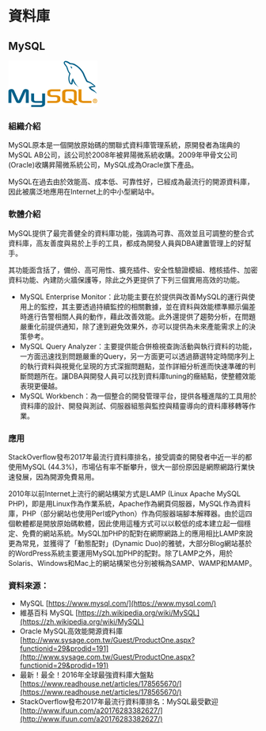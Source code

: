 # **資料庫**

## **MySQL**

![](/assets/MySQL..png)

### 組織介紹

MySQL原本是一個開放原始碼的關聯式資料庫管理系統，原開發者為瑞典的MySQL AB公司，該公司於2008年被昇陽微系統收購。2009年甲骨文公司\(Oracle\)收購昇陽微系統公司，MySQL成為Oracle旗下產品。

MySQL在過去由於效能高、成本低、可靠性好，已經成為最流行的開源資料庫，因此被廣泛地應用在Internet上的中小型網站中。

### 軟體介紹

MySQL提供了最完善健全的資料庫功能，強調為可靠、高效並且可調整的整合式資料庫，高友善度與易於上手的工具，都成為開發人員與DBA建置管理上的好幫手。

其功能面含括了，備份、高可用性、擴充插件、安全性驗證模組、稽核插件、加密資料功能、內建防火牆保護等，除此之外更提供了下列三個實用高效的功能。

* MySQL Enterprise Monitor：此功能主要在於提供與改善MySQL的運行與使用上的監控，其主要透過持續監控的相關數據，並在資料與效能標準顯示偏差時進行告警相關人員的動作，藉此改善效能。此外還提供了趨勢分析，在問題嚴重化前提供通知，除了達到避免效果外，亦可以提供為未來產能需求上的決策參考。
* MySQL Query Analyzer：主要提供能合併檢視查詢活動與執行資料的功能，一方面迅速找到問題嚴重的Query，另一方面更可以透過篩選特定時間序列上的執行資料與視覺化呈現的方式深掘問題點，並作詳細分析進而快速準確的判斷問題所在。讓DBA與開發人員可以找到資料庫tuning的癥結點，使整體效能表現更優越。
* MySQL Workbench：為一個整合的開發管理平台，提供各種進階的工具用於資料庫的設計、開發與測試、伺服器組態與監控與精靈導向的資料庫移轉等作業。

### 應用

StackOverflow發布2017年最流行資料庫排名，接受調查的開發者中近一半的都使用MySQL \(44.3%\)，市場佔有率不斷攀升，很大一部份原因是網際網路行業快速發展，因為開源免費易用。

2010年以前Internet上流行的網站構架方式是LAMP \(Linux Apache MySQL PHP\)，即是用Linux作為作業系統，Apache作為網頁伺服器，MySQL作為資料庫，PHP（部分網站也使用Perl或Python）作為伺服器端腳本解釋器。由於這四個軟體都是開放原始碼軟體，因此使用這種方式可以以較低的成本建立起一個穩定、免費的網站系統。MySQL加PHP的配對在網際網路上的應用相比LAMP來說更為常見，並獲得了「動態配對」\(Dynamic Duo\)的雅號，大部分Blog網站基於的WordPress系統主要運用MySQL加PHP的配對。除了LAMP之外，用於Solaris、Windows和Mac上的網站構架也分別被稱為SAMP、WAMP和MAMP。

### 資料來源：

* MySQL [https://www.mysql.com/](https://www.mysql.com/)
* 維基百科 MySQL [https://zh.wikipedia.org/wiki/MySQL](https://zh.wikipedia.org/wiki/MySQL)
* Oracle MySQL高效能開源資料庫 [http://www.sysage.com.tw/Guest/ProductOne.aspx?functionid=29&prodid=191](http://www.sysage.com.tw/Guest/ProductOne.aspx?functionid=29&prodid=191)
* 最新！最全！2016年全球最強資料庫大盤點 [https://www.readhouse.net/articles/178565670/](https://www.readhouse.net/articles/178565670/)
* StackOverflow發布2017年最流行資料庫排名：MySQL最受歡迎 [http://www.ifuun.com/a20176283382627/](http://www.ifuun.com/a20176283382627/)



